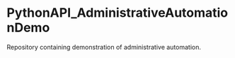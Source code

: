 # PythonAPI_AdministrativeAutomationDemo
Repository containing demonstration of administrative automation.
